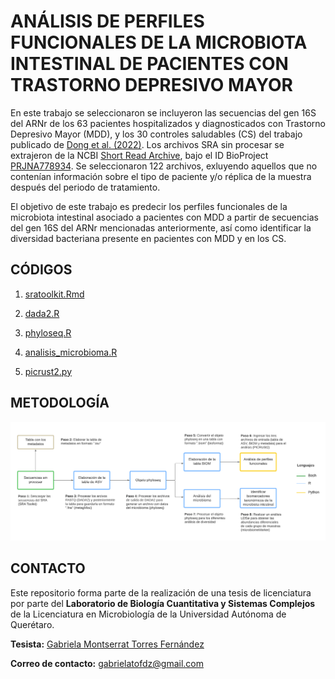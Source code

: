 # ANÁLISIS DE PERFILES FUNCIONALES DE LA MICROBIOTA INTESTINAL DE PACIENTES CON TRASTORNO DEPRESIVO MAYOR

En este trabajo se seleccionaron se incluyeron las secuencias del gen 16S del ARNr de los 63 pacientes hospitalizados y diagnosticados con Trastorno Depresivo Mayor (MDD), y los 30 controles saludables (CS) del trabajo publicado de [Dong et al. (2022)](https://www.ncbi.nlm.nih.gov/pmc/articles/PMC9354493/). Los archivos SRA sin procesar se extrajeron de la NCBI [Short Read Archive](https://www.ncbi.nlm.nih.gov/sra), bajo el ID BioProject [PRJNA778934](https://www.ncbi.nlm.nih.gov/sra/?term=PRJNA778934). Se seleccionaron 122 archivos, exluyendo aquellos que no contenían información sobre el tipo de paciente y/o réplica de la muestra después del periodo de tratamiento.

El objetivo de este trabajo es predecir los perfiles funcionales de la microbiota intestinal asociado a pacientes con MDD a partir de secuencias del gen 16S del ARNr mencionadas anteriormente, así como identificar la diversidad bacteriana presente en pacientes con MDD y en los CS.

## CÓDIGOS

1. [sratoolkit.Rmd](https://github.com/gabrielatof/tesis/blob/main/sratoolkit.Rmd)

2. [dada2.R](https://github.com/gabrielatof/tesis/blob/main/dada2_parte1_tabla_asv.R)

3. [phyloseq.R](https://github.com/gabrielatof/tesis/blob/main/phyloseq.R)

4. [analisis_microbioma.R](https://github.com/gabrielatof/tesis/blob/main/analisis_microbioma.Rmd)

5. [picrust2.py](https://github.com/gabrielatof/tesis/blob/main/picrust2.py)

## METODOLOGÍA

![Diagrama](https://github.com/gabrielatof/tesis-mic/blob/main/diagrama%20tesis%20(1).png)

## CONTACTO 

Este repositorio forma parte de la realización de una tesis de licenciatura por parte del **Laboratorio de Biología Cuantitativa y Sistemas Complejos** de la Licenciatura en Microbiología de la Universidad Autónoma de Querétaro. 

**Tesista:** [Gabriela Montserrat Torres Fernández](https://github.com/gabrielatof) 

**Correo de contacto:** gabrielatofdz@gmail.com 
